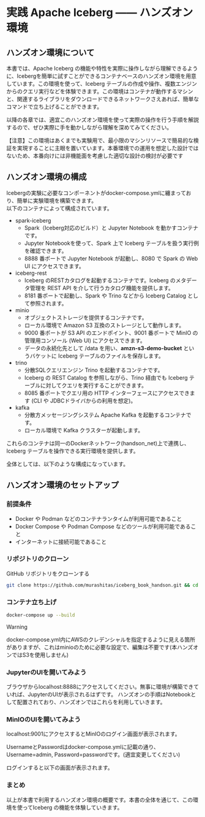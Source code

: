 # 実践 Apache Iceberg —— ハンズオン環境

## ハンズオン環境について

本書では、Apache Iceberg の機能や特性を実際に操作しながら理解できるように、Icebergを簡単に試すことができるコンテナベースのハンズオン環境を用意しています。この環境を使って、Iceberg テーブルの作成や操作、複数エンジンからのクエリ実行などを体験できます。この環境はコンテナが動作するマシンと、関連するライブラリをダウンロードできるネットワークさえあれば、簡単なコマンドで立ち上げることができます。  

以降の各章では、適宜このハンズオン環境を使って実際の操作を行う手順を解説するので、ぜひ実際に手を動かしながら理解を深めてみてください。

【注意】この環境はあくまでも実験用で、最小限のマシンリソースで簡易的な検証を実現することに主眼を置いています。本番環境での運用を想定した設計ではないため、本番向けには非機能面を考慮した適切な設計の検討が必要です

## ハンズオン環境の構成

Icebergの実験に必要なコンポーネントがdocker-compose.ymlに纏まっており、簡単に実験環境を構築できます。  
以下のコンテナによって構成されています。  

- spark-iceberg
  - Spark（Iceberg対応のビルド）と Jupyter Notebook を動かすコンテナです。
  - Jupyter Notebookを使って、Spark 上で Iceberg テーブルを扱う実行例を確認できます。
  - 8888 番ポートで Jupyter Notebook が起動し、8080 で Spark の Web UI にアクセスできます。
- iceberg-rest
  - Iceberg のRESTカタログを起動するコンテナです。Iceberg のメタデータ管理を REST API を介して行うカタログ機能を提供します。
  - 8181 番ポートで起動し、Spark や Trino などから Iceberg Catalog として参照されます。
- minio
  - オブジェクトストレージを提供するコンテナです。
  - ローカル環境で Amazon S3 互換のストレージとして動作します。
  - 9000 番ポートが S3 API のエンドポイント、9001 番ポートで MinIO の管理用コンソール (Web UI) にアクセスできます。
  - データの永続化先として /data を用い、**amzn-s3-demo-bucket** というバケットに Iceberg テーブルのファイルを保存します。
- trino
  - 分散SQLクエリエンジン Trino を起動するコンテナです。
  - Iceberg の REST Catalog を参照しながら、Trino 経由でも Iceberg テーブルに対してクエリを実行することができます。
  - 8085 番ポートでクエリ用の HTTP インターフェースにアクセスできます (CLI や JDBCドライバからの利用を想定)。
- kafka
  - 分散方メッセージングシステム Apache Kafka を起動するコンテナです。
  - ローカル環境で Kafka クラスターが起動します。

これらのコンテナは同一のDockerネットワーク(handson_net)上で連携し、Iceberg テーブルを操作できる実行環境を提供します。

全体としては、以下のような構成になっています。

<!-- TODO: Add a figure to describe the system -->

## ハンズオン環境のセットアップ
### 前提条件
- Docker や Podman などのコンテナランタイムが利用可能であること
- Docker Compose や Podman Compose などのツールが利用可能であること
- インターネットに接続可能であること

### リポジトリのクローン
GitHub リポジトリをクローンする
```bash
git clone https://github.com/murashitas/iceberg_book_handson.git && cd iceberg_book_handson
```

### コンテナ立ち上げ

```bash
docker-compose up --build
```

> [!WARNING]
> docker-compose.yml内にAWSのクレデンシャルを指定するように見える箇所がありますが、これはminioのために必要な設定で、編集は不要です(本ハンズオンではS3を使用しません)

### JupyterのUIを開いてみよう

ブラウザからlocalhost:8888にアクセスしてください。無事に環境が構築できていれば、JupyterのUIが表示されるはずです。 ハンズオンの手順はNotebookとして配置されており、ハンズオンではこれらを利用していきます。

### MinIOのUIを開いてみよう

localhost:9001にアクセスするとMinIOのログイン画面が表示されます。  

UsernameとPasswordはdocker-compose.ymlに記載の通り、Username=admin, Password=passwordです。(適宜変更してください)  

ログインすると以下の画面が表示されます。  

<!-- TODO: Add a screenshot of the login view -->

### まとめ

以上が本書で利用するハンズオン環境の概要です。本書の全体を通じて、この環境を使ってIceberg の機能を体験していきます。  

